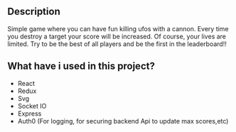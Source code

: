 ## Description

Simple game where you can have fun killing ufos with a cannon. Every time you destroy a target your score will be increased. Of course, your lives are limited.
Try to be the best of all players and be the first in the leaderboard!!

## What have i used in this project?
- React
- Redux
- Svg
- Socket IO
- Express
- Auth0 (For logging, for securing backend Api to update max scores,etc)